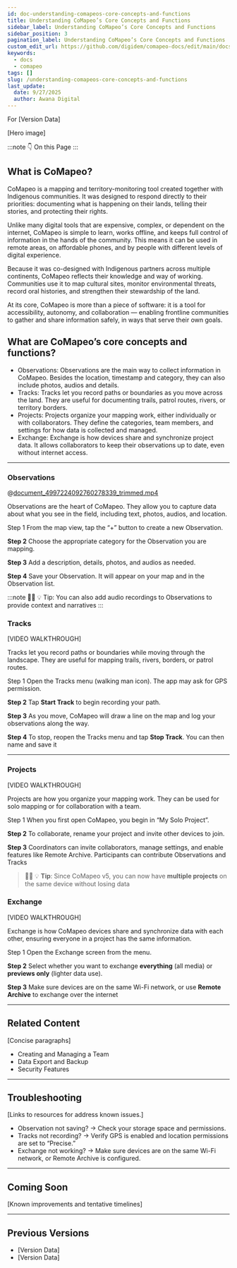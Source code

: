 ```yaml
---
id: doc-understanding-comapeos-core-concepts-and-functions
title: Understanding CoMapeo’s Core Concepts and Functions
sidebar_label: Understanding CoMapeo’s Core Concepts and Functions
sidebar_position: 3
pagination_label: Understanding CoMapeo’s Core Concepts and Functions
custom_edit_url: https://github.com/digidem/comapeo-docs/edit/main/docs/understanding-comapeos-core-concepts-and-functions.md
keywords:
  - docs
  - comapeo
tags: []
slug: /understanding-comapeos-core-concepts-and-functions
last_update:
  date: 9/27/2025
  author: Awana Digital
---
```

For [Version Data]


[Hero image]


:::note 👇 On this Page
:::
## What is CoMapeo?


CoMapeo is a mapping and territory-monitoring tool created together with Indigenous communities. It was designed to respond directly to their priorities: documenting what is happening on their lands, telling their stories, and protecting their rights.


Unlike many digital tools that are expensive, complex, or dependent on the internet, CoMapeo is simple to learn, works offline, and keeps full control of information in the hands of the community. This means it can be used in remote areas, on affordable phones, and by people with different levels of digital experience.


Because it was co-designed with Indigenous partners across multiple continents, CoMapeo reflects their knowledge and way of working. Communities use it to map cultural sites, monitor environmental threats, record oral histories, and strengthen their stewardship of the land.


At its core, CoMapeo is more than a piece of software: it is a tool for accessibility, autonomy, and collaboration — enabling frontline communities to gather and share information safely, in ways that serve their own goals.


## What are CoMapeo’s core concepts and functions?

- Observations: Observations are the main way to collect information in CoMapeo. Besides the location, timestamp and category, they can also include photos, audios and details.
- Tracks: Tracks let you record paths or boundaries as you move across the land. They are useful for documenting trails, patrol routes, rivers, or territory borders.
- Projects: Projects organize your mapping work, either individually or with collaborators. They define the categories, team members, and settings for how data is collected and managed.
- Exchange: Exchange is how devices share and synchronize project data. It allows collaborators to keep their observations up to date, even without internet access.

---


### Observations


@[document_4997224092760278339_trimmed.mp4](https://drive.google.com/file/d/14l9AjdANFSzhtCC94h0DHw2Xolt11_Yq/view?usp=drive_link)


Observations are the heart of CoMapeo. They allow you to capture data about what you see in the field, including text, photos, audios, and location.


Step 1 From the map view, tap the “+” button to create a new Observation.


**Step 2** Choose the appropriate category for the Observation you are mapping.


**Step 3** Add a description, details, photos, and audios as needed.


**Step 4** Save your Observation. It will appear on your map and in the Observation list.


:::note 💁🏽
💡 Tip: You can also add audio recordings to Observations to provide context and narratives
:::
### Tracks


[VIDEO WALKTHROUGH]


Tracks let you record paths or boundaries while moving through the landscape. They are useful for mapping trails, rivers, borders, or patrol routes.


Step 1 Open the Tracks menu (walking man icon). The app may ask for GPS permission.


**Step 2** Tap **Start Track** to begin recording your path.


**Step 3** As you move, CoMapeo will draw a line on the map and log your observations along the way.


**Step 4** To stop, reopen the Tracks menu and tap **Stop Track**. You can then name and save it


---


### Projects


[VIDEO WALKTHROUGH]


Projects are how you organize your mapping work. They can be used for solo mapping or for collaboration with a team.


Step 1 When you first open CoMapeo, you begin in “My Solo Project”.


**Step 2** To collaborate, rename your project and invite other devices to join.


**Step 3** Coordinators can invite collaborators, manage settings, and enable features like Remote Archive. Participants can contribute Observations and Tracks


> 💁🏽 💡 **Tip**: Since CoMapeo v5, you can now have **multiple projects** on the same device without losing data


### Exchange


[VIDEO WALKTHROUGH]


Exchange is how CoMapeo devices share and synchronize data with each other, ensuring everyone in a project has the same information.


Step 1 Open the Exchange screen from the menu.


**Step 2** Select whether you want to exchange **everything** (all media) or **previews only** (lighter data use).


**Step 3** Make sure devices are on the same Wi-Fi network, or use **Remote Archive** to exchange over the internet


---


## Related Content


[Concise paragraphs]

- Creating and Managing a Team
- Data Export and Backup
- Security Features

---


## Troubleshooting


[Links to resources for address known issues.]

- Observation not saving? → Check your storage space and permissions.
- Tracks not recording? → Verify GPS is enabled and location permissions are set to “Precise.”
- Exchange not working? → Make sure devices are on the same Wi-Fi network, or Remote Archive is configured.

---


## Coming Soon


[Known improvements and tentative timelines]


---


## Previous Versions

- [Version Data]
- [Version Data]
